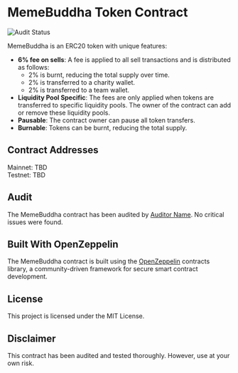 # MemeBuddha Token Contract

![Audit Status](https://img.shields.io/badge/Audit-Passed-brightgreen)

MemeBuddha is an ERC20 token with unique features:

- **6% fee on sells**: A fee is applied to all sell transactions and is distributed as follows:
  - 2% is burnt, reducing the total supply over time.
  - 2% is transferred to a charity wallet.
  - 2% is transferred to a team wallet.
- **Liquidity Pool Specific**: The fees are only applied when tokens are transferred to specific liquidity pools. The owner of the contract can add or remove these liquidity pools.
- **Pausable**: The contract owner can pause all token transfers.
- **Burnable**: Tokens can be burnt, reducing the total supply.

## Contract Addresses

Mainnet: TBD  
Testnet: TBD

## Audit

The MemeBuddha contract has been audited by [Auditor Name](Audit_Report_Link). No critical issues were found.

## Built With OpenZeppelin

The MemeBuddha contract is built using the [OpenZeppelin](https://openzeppelin.com/) contracts library, a community-driven framework for secure smart contract development.

## License

This project is licensed under the MIT License.

## Disclaimer

This contract has been audited and tested thoroughly. However, use at your own risk.
